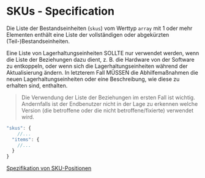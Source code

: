 # SKUs - Specification

Die Liste der Bestandseinheiten (`skus`) vom Werttyp `array` mit 1 oder mehr Elementen enthält eine Liste der vollständigen oder abgekürzten (Teil-)Bestandseinheiten.

Eine Liste von Lagerhaltungseinheiten SOLLTE nur verwendet werden, wenn die Liste der Beziehungen dazu dient, z. B. die Hardware von der Software zu entkoppeln, oder wenn sich die Lagerhaltungseinheiten während der Aktualisierung ändern.
In letzterem Fall MÜSSEN die Abhilfemaßnahmen die neuen Lagerhaltungseinheiten oder eine Beschreibung, wie diese zu erhalten sind, enthalten.

> Die Verwendung der Liste der Beziehungen im ersten Fall ist wichtig. Andernfalls ist der Endbenutzer nicht in der Lage zu erkennen
> welche Version (die betroffene oder die nicht betroffene/fixierte) verwendet wird.

```javascript
"skus": {
    //...
  "items": {
    //...
  }
}
```

[Spezifikation von SKU-Positionen](types/full_product_name/product_identification_helper/skus/sku-spec.de.md)